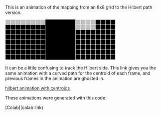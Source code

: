 This is an animation of the mapping from an 8x8 grid to the Hilbert path version.

![hilbert animation](images/walking_hilbert.gif)

It can be a little confusing to track the Hilbert side. This link gives you the same animation with a curved path for the centroid of each frame, and previous frames in the animation are ghosted in.

[hilbert animation with centroids](images/walking_hilbert_centroids_ghost.gif)

These animations were generated with this code:

[Colab](colab link)
